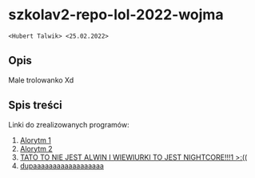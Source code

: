# szkolav2-repo-lol-2022-wojma
`<Hubert Talwik> <25.02.2022>`

## Opis

Male trolowanko Xd

## Spis treści

Linki do zrealizowanych programów:

1. [Alorytm 1](https://downloadmoreram.com/)
2. [Alorytm 2](https://creepypasta.fandom.com/pl/wiki/Wstrz%C4%85saj%C4%85ce_pochodzenie_mema_Trollface)
3. [TATO TO NIE JEST ALWIN I WIEWIURKI TO JEST NIGHTCORE!!!1 >:((](https://www.youtube.com/watch?v=suXNSBCXExU)
3. [dupaaaaaaaaaaaaaaaaaa](https://www.youtube.com/watch?v=-vtt2BfX0pY)
